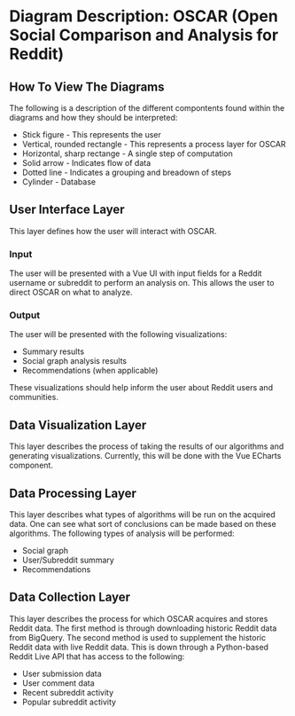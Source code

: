 # Diagram Description: OSCAR (Open Social Comparison and Analysis for Reddit)

## How To View The Diagrams
The following is a description of the different compontents found within the diagrams and how they should be interpreted:
* Stick figure - This represents the user
* Vertical, rounded rectangle - This represents a process layer for OSCAR
* Horizontal, sharp rectange - A single step of computation
* Solid arrow - Indicates flow of data
* Dotted line - Indicates a grouping and breadown of steps
* Cylinder - Database

## User Interface Layer
This layer defines how the user will interact with OSCAR.
### Input
The user will be presented with a Vue UI with input fields for a Reddit username or subreddit to perform an analysis on. This allows the user to direct OSCAR on what to analyze.
### Output
The user will be presented with the following visualizations:
* Summary results
* Social graph analysis results
* Recommendations (when applicable)
  
These visualizations should help inform the user about Reddit users and communities.

## Data Visualization Layer
This layer describes the process of taking the results of our algorithms and generating visualizations. Currently, this will be done with the Vue ECharts component.

## Data Processing Layer
This layer describes what types of algorithms will be run on the acquired data. One can see what sort of conclusions can be made based on these algorithms. The following types of analysis will be performed: 
* Social graph  
* User/Subreddit summary 
* Recommendations

## Data Collection Layer
This layer describes the process for which OSCAR acquires and stores Reddit data. The first method is through downloading historic Reddit data from BigQuery. The second method is used to supplement the historic Reddit data with live Reddit data. This is down through a Python-based Reddit Live API that has access to the following:
* User submission data
* User comment data
* Recent subreddit activity
* Popular subreddit activity  